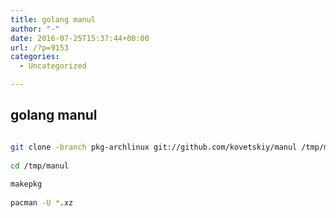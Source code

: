 ```yaml
---
title: golang manul
author: "-"
date: 2016-07-25T15:37:44+00:00
url: /?p=9153
categories:
  - Uncategorized

---
```

## golang manul
```bash

git clone -branch pkg-archlinux git://github.com/kovetskiy/manul /tmp/manul
  
cd /tmp/manul
  
makepkg
  
pacman -U *.xz

```
